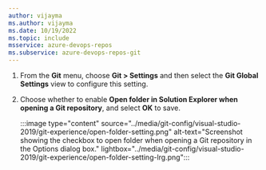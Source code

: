 ```yaml
---
author: vijayma
ms.author: vijayma
ms.date: 10/19/2022
ms.topic: include
msservice: azure-devops-repos
ms.subservice: azure-devops-repos-git
---
```


1. From the **Git** menu, choose **Git > Settings** and then select the **Git Global Settings** view to configure this setting.

1. Choose whether to enable **Open folder in Solution Explorer when opening a Git repository**, and select **OK** to save.

   :::image type="content" source="../media/git-config/visual-studio-2019/git-experience/open-folder-setting.png" alt-text="Screenshot showing the checkbox to open folder when opening a Git repository in the Options dialog box." lightbox="../media/git-config/visual-studio-2019/git-experience/open-folder-setting-lrg.png":::
